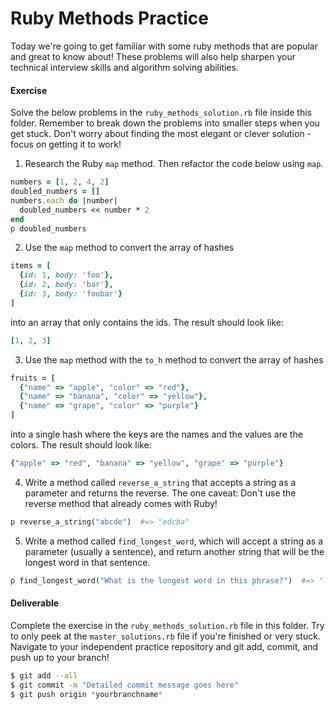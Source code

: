 # Ruby Methods Practice

Today we're going to get familiar with some ruby methods that are popular and great to know about! These problems will also help sharpen your technical interview skills and algorithm solving abilities.

#### Exercise

Solve the below problems in the `ruby_methods_solution.rb` file inside this folder. Remember to break down the problems into smaller steps when you get stuck. Don't worry about finding the most elegant or clever solution - focus on getting it to work!

1. Research the Ruby `map` method. Then refactor the code below using `map`.

```ruby
numbers = [1, 2, 4, 2]
doubled_numbers = []
numbers.each do |number|
  doubled_numbers << number * 2
end
p doubled_numbers
```

2. Use the `map` method to convert the array of hashes

```ruby
items = [
  {id: 1, body: 'foo'},
  {id: 2, body: 'bar'},
  {id: 3, body: 'foobar'}
]
```

into an array that only contains the ids. The result should look like:

```ruby
[1, 2, 3]
```

3. Use the `map` method with the `to_h` method to convert the array of hashes

```ruby
fruits = [
  {"name" => "apple", "color" => "red"},
  {"name" => "banana", "color" => "yellow"},
  {"name" => "grape", "color" => "purple"}
]
```

into a single hash where the keys are the names and the values are the colors. The result should look like:

```ruby
{"apple" => "red", "banana" => "yellow", "grape" => "purple"}
```

4. Write a method called `reverse_a_string` that accepts a string as a parameter and returns the reverse. The one caveat: Don't use the reverse method that already comes with Ruby!

```ruby
p reverse_a_string("abcde")  #=> "edcba"
```

5. Write a method called `find_longest_word`, which will accept a string as a parameter (usually a sentence), and return another string that will be the longest word in that sentence.

```ruby
p find_longest_word("What is the longest word in this phrase?")  #=> "longest"
```

#### Deliverable

Complete the exercise in the `ruby_methods_solution.rb` file in this folder. Try to only peek at the `master_solutions.rb` file if you're finished or very stuck. Navigate to your independent practice repository and git add, commit, and push up to your branch!

```bash
$ git add --all
$ git commit -m "Detailed commit message goes here"
$ git push origin *yourbranchname*
```
